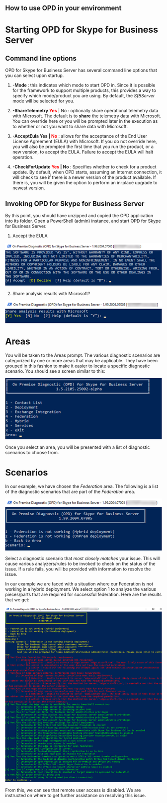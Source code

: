 ## How to use OPD in your environment

# Starting OPD for Skype for Business Server

## Command line options
OPD for Skype for Business Server has several command line options that you can select upon startup.

1. **-Mode <String>** : this indicates which mode to start OPD in. Since it is possible for
the framework to support multiple products, this provides a way to specify which mode/product
you are using. By default, the *SfBServer* mode will be selected for you.

2. **-ShareTelemetry <span style="color:red">Yes</span>** | No : optionally share operational
telemetry data with Microsoft. The default is to **share** the telemetry data with Microsoft. You
can override here or you will be prompted later in the execution as to whether or not you want to
share data with Microsoft.

3. **-AcceptEula Yes |  <span style="color:red">No</span>** : allows for the acceptance of the End User License Agreement (EULA)
with Microsoft. If you do not override here, you will also be prompted the first time that you run the product,
or a new version, to accept the EULA. Failure to accept the EULA will halt operation.

4. **-CheckForUpdate  <span style="color:red">Yes</span> | No** : Specifies whether to check for a product update. By default, when OPD
starts, assuming an Internet connection, it will check to see if there is a newer version of the product available. If there is, you will
be given the option to perform an in-place upgrade to newest version.


## Invoking OPD for Skype for Business Server
By this point, you should have unzipped and copied the OPD application into its folder. Open a PowerShell (admin)
instance, and start OPD for Skype for Business Server.

1. Accept the EULA
<img src="./media/AcceptEULA.png" alt="Accept the EULA" />

2. Share analysis results with Microsoft?
<img src="./media/ShareAnalysisResultsPrompt.png" alt="Share analysis results with Microsoft" />

# Areas
You will be taken to the Areas prompt. The various diagnostic scenarios are categorized by one or more areas that may be applicable.
They have been grouped in this fashion to make it easier to locate a specific diagnostic scenario.
You should see a screen similar to this:

<img src="./media/SelectAnArea.png" alt="Select an area for your scenario" />

Once you select an area, you will be presented with a list of diagnostic scenarios to choose from.

# Scenarios

In our example, we have chosen the *Federation* area. The following is a list of the diagnostic scenarios that are part of
the *Federation* area.

<img src="./media/FederationScenarios.png" alt="Admin area scenarios" />

Select a diagnostic scenario that *most closely matches* your issue. This will cause various analyzers/rules to be invoked
to check on the status of the issue. If a rule fails, you will be provided with information to resolve the issue.

In our example we are faced with a situation where our Federation is not working in a hybrid deployment. We select option 1
to analyze the various pieces/parts that are required for successful federation. Here are the results that we get:

<img src="./media/FederationIsNotWorking-Hybrid.png" alt="Active directory imports are failing" />

  From this, we can see that remote user access is disabled. We are instructed on where to get further assistance on resolving this issue.
